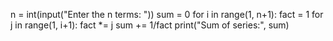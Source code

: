 n = int(input("Enter the n terms: "))
sum = 0
for i in range(1, n+1):
    fact = 1
    for j in range(1, i+1):
        fact *= j
    sum += 1/fact
print("Sum of series:", sum)
